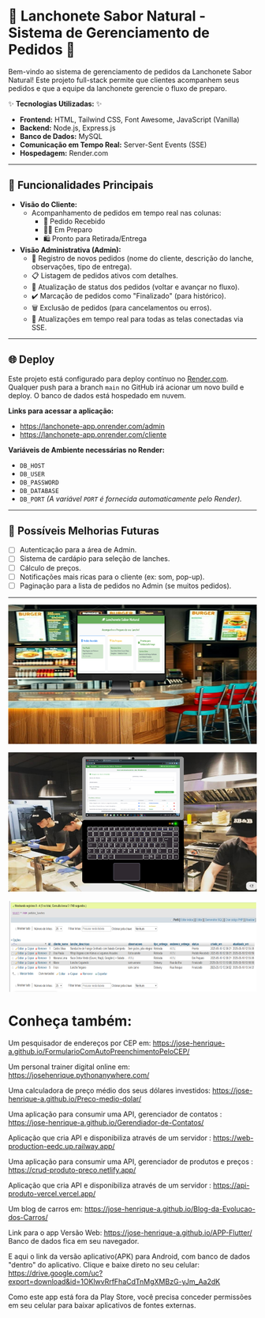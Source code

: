# 🍔 Lanchonete Sabor Natural - Sistema de Gerenciamento de Pedidos 🌿

Bem-vindo ao sistema de gerenciamento de pedidos da Lanchonete Sabor Natural! Este projeto full-stack permite que clientes acompanhem seus pedidos e que a equipe da lanchonete gerencie o fluxo de preparo.

✨ **Tecnologias Utilizadas:** ✨

*   **Frontend:** HTML, Tailwind CSS, Font Awesome, JavaScript (Vanilla)
*   **Backend:** Node.js, Express.js
*   **Banco de Dados:** MySQL
*   **Comunicação em Tempo Real:** Server-Sent Events (SSE)
*   **Hospedagem:** Render.com

---

## 🚀 Funcionalidades Principais

*   **Visão do Cliente:**
    *   Acompanhamento de pedidos em tempo real nas colunas:
        *   📝 Pedido Recebido
        *   👨‍🍳 Em Preparo
        *   🛍️ Pronto para Retirada/Entrega
*   **Visão Administrativa (Admin):**
    *   📝 Registro de novos pedidos (nome do cliente, descrição do lanche, observações, tipo de entrega).
    *   📋 Listagem de pedidos ativos com detalhes.
    *   🔄 Atualização de status dos pedidos (voltar e avançar no fluxo).
    *   ✔️ Marcação de pedidos como "Finalizado" (para histórico).
    *   🗑️ Exclusão de pedidos (para cancelamentos ou erros).
    *   📡 Atualizações em tempo real para todas as telas conectadas via SSE.

---

## 🌐 Deploy

Este projeto está configurado para deploy contínuo no [Render.com](https://render.com/).
Qualquer push para a branch `main` no GitHub irá acionar um novo build e deploy.
O banco de dados está hospedado em nuvem.

**Links para acessar a aplicação:**
* https://lanchonete-app.onrender.com/admin
* https://lanchonete-app.onrender.com/cliente


**Variáveis de Ambiente necessárias no Render:**
*   `DB_HOST`
*   `DB_USER`
*   `DB_PASSWORD`
*   `DB_DATABASE`
*   `DB_PORT`
*(A variável `PORT` é fornecida automaticamente pelo Render).*

---

## 🤔 Possíveis Melhorias Futuras

*   [ ] Autenticação para a área de Admin.
*   [ ] Sistema de cardápio para seleção de lanches.
*   [ ] Cálculo de preços.
*   [ ] Notificações mais ricas para o cliente (ex: som, pop-up).
*   [ ] Paginação para a lista de pedidos no Admin (se muitos pedidos).

---

<p align="center">
  <img src="imagens/Cliente.png" alt="Monitor Cliente"></a>
</p>

<p align="center">
  <img src="imagens/Admin.png" alt="Monitor Admin"></a>
</p>

<p align="center">
  <img src="imagens/bancoDados.png" alt="DB CRUD"></a>
</p>

# Conheça também:

Um pesquisador de endereços por CEP em: https://jose-henrique-a.github.io/FormularioComAutoPreenchimentoPeloCEP/

Um personal trainer digital online em: https://josehenrique.pythonanywhere.com/

Uma calculadora de preço médio dos seus dólares investidos: https://jose-henrique-a.github.io/Preco-medio-dolar/

Uma aplicação para consumir uma API, gerenciador de contatos : https://jose-henrique-a.github.io/Gerendiador-de-Contatos/

Aplicação que cria API e disponibiliza através de um servidor : https://web-production-eedc.up.railway.app/

Uma aplicação para consumir uma API, gerenciador de produtos e preços : https://crud-produto-preco.netlify.app/

Aplicação que cria API e disponibiliza através de um servidor : https://api-produto-vercel.vercel.app/

Um blog de carros em: https://jose-henrique-a.github.io/Blog-da-Evolucao-dos-Carros/

Link para o app Versão Web: https://jose-henrique-a.github.io/APP-Flutter/ Banco de dados fica em seu navegador.

E aqui o link da versão aplicativo(APK) para Android, com banco de dados "dentro" do aplicativo. Clique e baixe direto no seu celular: https://drive.google.com/uc?export=download&id=1OKlwvRrfFhaCdTnMgXMBzG-yJm_Aa2dK 

Como este app está fora da Play Store, você precisa conceder permissões em seu celular para baixar aplicativos de fontes externas.